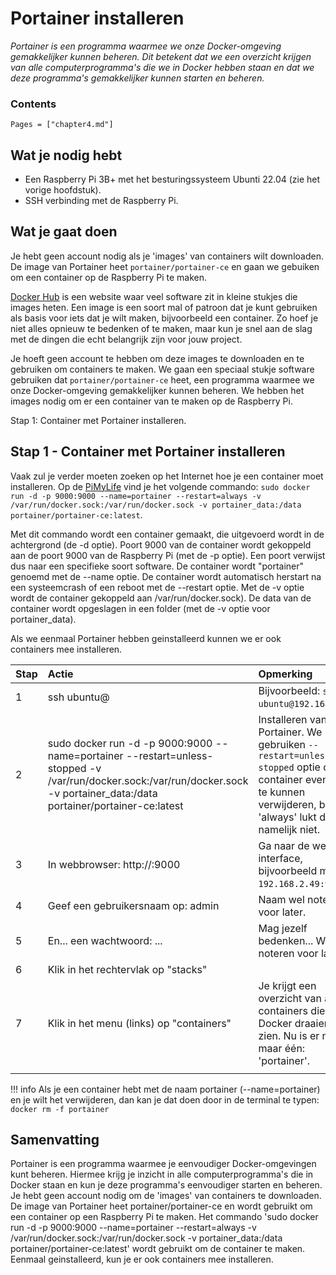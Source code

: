 # Portainer installeren

*Portainer is een programma waarmee we onze Docker-omgeving gemakkelijker kunnen beheren. Dit betekent dat we een overzicht krijgen van alle computerprogramma's die we in Docker hebben staan en dat we deze programma's gemakkelijker kunnen starten en beheren.*

### Contents

```@contents
Pages = ["chapter4.md"]
```

## Wat je nodig hebt

- Een Raspberry Pi 3B+ met het besturingssysteem Ubunti 22.04 (zie het vorige hoofdstuk).
- SSH verbinding met de Raspberry Pi.

## Wat je gaat doen

Je hebt geen account nodig als je 'images' van containers wilt downloaden. De image van Portainer heet `portainer/portainer-ce` en gaan we gebuiken om een container op de Raspberry Pi te maken.

[Docker Hub](https://hub.docker.com/) is een website waar veel software zit in kleine stukjes die images heten. Een image is een soort mal of patroon dat je kunt gebruiken als basis voor iets dat je wilt maken, bijvoorbeeld een container. Zo hoef je niet alles opnieuw te bedenken of te maken, maar kun je snel aan de slag met de dingen die echt belangrijk zijn voor jouw project.

Je hoeft geen account te hebben om deze images te downloaden en te gebruiken om containers te maken. We gaan een speciaal stukje software gebruiken dat `portainer/portainer-ce` heet, een programma waarmee we onze Docker-omgeving gemakkelijker kunnen beheren. We hebben het images nodig om er een container van te maken op de Raspberry Pi.

Stap 1: Container met Portainer installeren.

## Stap 1 - Container met Portainer installeren

Vaak zul je verder moeten zoeken op het Internet hoe je een container moet installeren. Op de [PiMyLife](https://pimylifeup.com/raspberry-pi-portainer/) vind je het volgende commando: `sudo docker run -d -p 9000:9000 --name=portainer --restart=always -v /var/run/docker.sock:/var/run/docker.sock -v portainer_data:/data portainer/portainer-ce:latest`.

Met dit commando wordt een container gemaakt, die uitgevoerd wordt in de achtergrond (de -d optie). Poort 9000 van de container wordt gekoppeld aan de poort 9000 van de Raspberry Pi (met de -p optie). Een poort verwijst dus naar een specifieke soort software. De container wordt "portainer" genoemd met de --name optie. De container wordt automatisch herstart na een systeemcrash of een reboot met de --restart optie. Met de -v optie wordt de container gekoppeld aan /var/run/docker.sock). De data van de container wordt opgeslagen in een folder (met de -v optie voor portainer_data).

Als we eenmaal Portainer hebben geinstalleerd kunnen we er ook containers mee installeren.

|Stap        | Actie      | Opmerking |
|:---------- | :---------- |:---------- |
| 1 | ssh ubuntu@<ip-adres Raspberry Pi> | Bijvoorbeeld: `ssh ubuntu@192.168.2.49`. |
| 2 | sudo docker run -d -p 9000:9000 --name=portainer --restart=unless-stopped -v /var/run/docker.sock:/var/run/docker.sock -v portainer_data:/data portainer/portainer-ce:latest | Installeren van Portainer. We gebruiken `--restart=unless-stopped` optie om de container eventueel te kunnen verwijderen, bij 'always' lukt dat namelijk niet.|
| 3 | In webbrowser: http://<ip-adres Raspberry Pi>:9000 | Ga naar de web interface, bijvoorbeeld met `192.168.2.49:9000`. |
| 4 | Geef een gebruikersnaam op: admin | Naam wel noteren voor later. |
| 5 | En... een wachtwoord: ... | Mag jezelf bedenken... Wel noteren voor later. |
| 6 | Klik in het rechtervlak op "stacks" |  |
| 7 | Klik in het menu (links) op "containers" | Je krijgt een overzicht van alle containers die onder Docker draaien te zien. Nu is er nog maar één: 'portainer'. |
||

!!! info
    Als je een container hebt met de naam portainer (\-\-name=portainer) en je wilt het verwijderen, dan kan je dat doen door in de terminal te typen:
    ```
    docker rm -f portainer
    ```

## Samenvatting

Portainer is een programma waarmee je eenvoudiger Docker-omgevingen kunt beheren. Hiermee krijg je inzicht in alle computerprogramma's die in Docker staan en kun je deze programma's eenvoudiger starten en beheren. Je hebt geen account nodig om de 'images' van containers te downloaden. De image van Portainer heet portainer/portainer-ce en wordt gebruikt om een container op een Raspberry Pi te maken. Het commando 'sudo docker run -d -p 9000:9000 --name=portainer --restart=always -v /var/run/docker.sock:/var/run/docker.sock -v portainer_data:/data portainer/portainer-ce:latest' wordt gebruikt om de container te maken. Eenmaal geinstalleerd, kun je er ook containers mee installeren.
